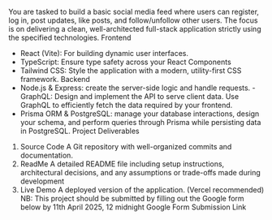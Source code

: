 You are tasked to build a basic social media feed where users can register, log in, post updates, like posts, and follow/unfollow other users. The focus is on delivering a clean, well-architected full-stack application strictly using the specified technologies. 
Frontend 
- React (Vite): For building dynamic user interfaces. 
- TypeScript: Ensure type safety across your React Components 
- Tailwind CSS: Style the application with a modern, utility-first CSS framework. 
Backend 
- Node.js & Express: create the server-side logic and handle requests. - GraphQL: Design and implement the API to serve client data. Use GraphQL to efficiently fetch the data required by your frontend. 
- Prisma ORM & PostgreSQL: manage your database interactions, design your schema, and perform queries through Prisma while persisting data in PostgreSQL. 
Project Deliverables 
1. Source Code 
A Git repository with well-organized commits and documentation. 
2. ReadMe 
A detailed README file including setup instructions, architectural decisions, and any assumptions or trade-offs made during development 
3. Live Demo 
A deployed version of the application. (Vercel recommended) 
NB: This project should be submitted by filling out the Google form below by 11th April 2025, 12 midnight 
Google Form Submission Link
